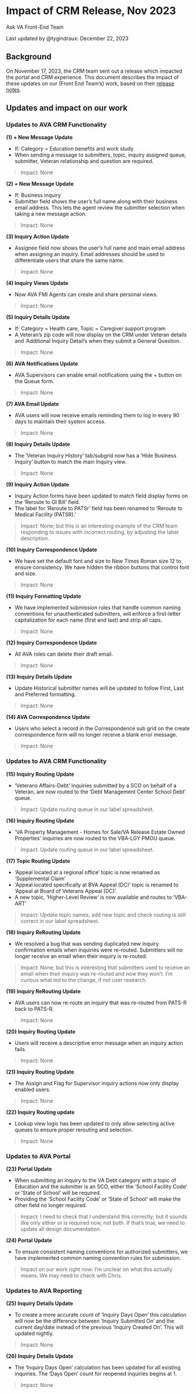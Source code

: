 # Impact of CRM Release, Nov 2023

Ask VA Front-End Team

Last updated by @tygindraux: December 22, 2023

## Background

On November 17, 2023, the CRM team sent out a release which impacted the portal and CRM experience. This document describes the impact of these updates on our (Front End Team’s) work, based on their [release notes](https://drive.google.com/file/d/1c0ov_mWZyUSwq65wBAusaFFVlPk51Xk4/view?usp=drive_link).

## Updates and impact on our work

### Updates to AVA CRM Functionality
**(1) + New Message Update**
- If: Category = Education benefits and work study
- When sending a message to submitters, topic, inquiry assigned queue, submitter, Veteran relationship and question are required.
> Impact: None

**(2) + New Message Update**
- If: Business inquiry
- Submitter field shows the user’s full name along with their business email address. This lets the agent review the submitter selection when taking a new message action.
> Impact: None

**(3) Inquiry Action Update**
- Assignee field now shows the user’s full name and main email address when assigning an inquiry. Email addresses should be used to differentiate users that share the same name.
> Impact: None

**(4) Inquiry Views Update**
- Now AVA FMI Agents can create and share personal views.
> Impact: None

**(5) Inquiry Details Update**
- If: Category = Health care, Topic = Caregiver support program
- A Veteran’s zip code will now display on the CRM under Veteran details and ‘Additional Inquiry Detail’s when they submit a General Question.
> Impact: None

**(6) AVA Notifications Update**
- AVA Supervisors can enable email notifications using the + button on the Queue form.
> Impact: None

**(7) AVA Email Update**
- AVA users will now receive emails reminding them to log in every 90 days to maintain their system access.
> Impact: None

**(8) Inquiry Details Update**
- The ‘Veteran Inquiry History’ tab/subgrid now has a ‘Hide Business Inquiry’ button to match the main Inquiry view.
> Impact: None

**(9) Inquiry Action Update**
- Inquiry Action forms have been updated to match field display forms on the ‘Reroute to GI Bill’ field.
- The label for ‘Reroute to PATSr’ field has been renamed to ‘Reroute to Medical Facility (PATSR).’
> Impact: None; but this is an interesting example of the CRM team responding to issues with incorrect routing, by adjusting the label description.

**(10) Inquiry Correspondence Update**
- We have set the default font and size to New Times Roman size 12 to ensure consistency. We have hidden the ribbon buttons that control font and size.
> Impact: None

**(11) Inquiry Formatting Update**
- We have implemented submission rules that handle common naming conventions for unauthenticated submitters, will enforce a first-letter capitalization for each name (first and last) and strip all caps.
> Impact: None

**(12) Inquiry Correspondence Update**
- All AVA roles can delete their draft email.
> Impact: None

**(13) Inquiry Details Update**
- Update Historical submitter names will be updated to follow First, Last and Preferred formatting.
> Impact: None

**(14) AVA Correspondence Update**
- Users who select a record in the Correspondence sub grid on the create correspondence form will no longer receive a blank error message.
> Impact: None

### Updates to AVA CRM Functionality
**(15) Inquiry Routing Update**
- ‘Veterans Affairs-Debt’ inquiries submitted by a SCO on behalf of a Veteran, are now routed to the ‘Debt Management Center School Debt’ queue.
> Impact: Update routing queue in our label spreadsheet.

**(16) Inquiry Routing Update**
- ‘VA Property Management - Homes for Sale/VA Release Estate Owned Properties’ inquiries are now routed to the VBA-LGY PMOU queue.
> Impact: Update routing queue in our label spreadsheet.

**(17) Topic Routing Update**
- ‘Appeal located at a regional office’ topic is now renamed as ‘Supplemental Claim’
- ‘Appeal located specifically at BVA Appeal (DC)’ topic is renamed to ‘Appeal at Board of Veterans Appeal (DC)’.
- A new topic, ‘Higher-Level Review’ is now available and routes to ‘VBA-ART’
> Impact: Update topic names, add new topic and check routing is still correct in our label spreadsheet.

**(18) Inquiry ReRouting Update**
- We resolved a bug that was sending duplicated new inquiry confirmation emails when inquiries were re-routed. Submitters will no longer receive an email when their inquiry is re-routed.
> Impact: None; but this is interesting that submitters used to receive an email when their inquiry was re-routed and now they won’t. I’m curious what led to the change, if not user research.

**(19) Inquiry ReRouting Update**
- AVA users can now re-route an inquiry that was re-routed from PATS-R back to PATS-R.
> Impact: None

**(20) Inquiry Routing Update**
- Users will receive a descriptive error message when an inquiry action fails.
> Impact: None

**(21) Inquiry Routing Update**
- The Assign and Flag for Supervisor inquiry actions now only display enabled users.
> Impact: None

**(22) Inquiry Routing update**
- Lookup view logic has been updated to only allow selecting active queues to ensure proper rerouting and selection.
> Impact: None

### Updates to AVA Portal
**(23) Portal Update**
- When submitting an inquiry to the VA Debt category with a topic of Education and the submitter is an SCO, either the ‘School Facility Code’ or ‘State of School’ will be required.
- Providing the ‘School Facility Code’ or ‘State of School’ will make the other field no longer required.
> Impact: I need to check that I understand this correctly; but it sounds like only either or is required now, not both. If that’s true, we need to update all design documentation.

**(24) Portal Update**
- To ensure consistent naming conventions for authorized submitters, we have implemented common naming convention rules for submission.
> Impact on our work right now: I’m unclear on what this actually means. We may need to check with Chris.

### Updates to AVA Reporting
**(25) Inquiry Details Update**
- To create a more accurate count of ‘Inquiry Days Open’ this calculation will now be the difference between ‘Inquiry Submitted On’ and the current day/date instead of the previous ‘Inquiry Created On’. This will updated nightly.
> Impact: None

**(26) Inquiry Details Update**
- The ‘Inquiry Days Open’ calculation has been updated for all existing inquiries. The ‘Days Open’ count for reopened inquiries begins at 1.
> Impact: None
